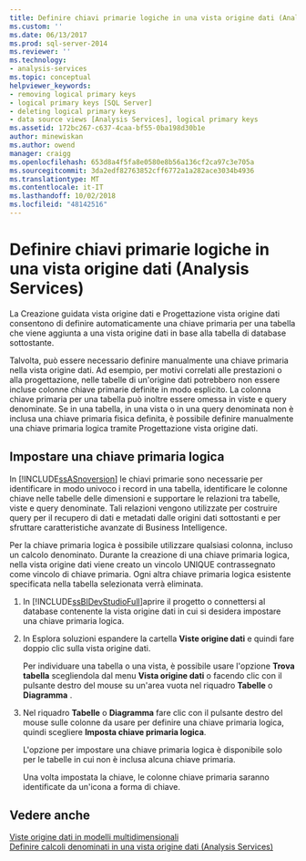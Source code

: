 ```yaml
---
title: Definire chiavi primarie logiche in una vista origine dati (Analysis Services) | Microsoft Docs
ms.custom: ''
ms.date: 06/13/2017
ms.prod: sql-server-2014
ms.reviewer: ''
ms.technology:
- analysis-services
ms.topic: conceptual
helpviewer_keywords:
- removing logical primary keys
- logical primary keys [SQL Server]
- deleting logical primary keys
- data source views [Analysis Services], logical primary keys
ms.assetid: 172bc267-c637-4caa-bf55-0ba198d30b1e
author: minewiskan
ms.author: owend
manager: craigg
ms.openlocfilehash: 653d8a4f5fa8e0580e8b56a136cf2ca97c3e705a
ms.sourcegitcommit: 3da2edf82763852cff6772a1a282ace3034b4936
ms.translationtype: MT
ms.contentlocale: it-IT
ms.lasthandoff: 10/02/2018
ms.locfileid: "48142516"
---
```

# <a name="define-logical-primary-keys-in-a-data-source-view-analysis-services"></a>Definire chiavi primarie logiche in una vista origine dati (Analysis Services)
  La Creazione guidata vista origine dati e Progettazione vista origine dati consentono di definire automaticamente una chiave primaria per una tabella che viene aggiunta a una vista origine dati in base alla tabella di database sottostante.  
  
 Talvolta, può essere necessario definire manualmente una chiave primaria nella vista origine dati. Ad esempio, per motivi correlati alle prestazioni o alla progettazione, nelle tabelle di un'origine dati potrebbero non essere incluse colonne chiave primarie definite in modo esplicito. La colonna chiave primaria per una tabella può inoltre essere omessa in viste e query denominate. Se in una tabella, in una vista o in una query denominata non è inclusa una chiave primaria fisica definita, è possibile definire manualmente una chiave primaria logica tramite Progettazione vista origine dati.  
  
## <a name="set-a-logical-primary-key"></a>Impostare una chiave primaria logica  
 In [!INCLUDE[ssASnoversion](../../includes/ssasnoversion-md.md)] le chiavi primarie sono necessarie per identificare in modo univoco i record in una tabella, identificare le colonne chiave nelle tabelle delle dimensioni e supportare le relazioni tra tabelle, viste e query denominate. Tali relazioni vengono utilizzate per costruire query per il recupero di dati e metadati dalle origini dati sottostanti e per sfruttare caratteristiche avanzate di Business Intelligence.  
  
 Per la chiave primaria logica è possibile utilizzare qualsiasi colonna, incluso un calcolo denominato. Durante la creazione di una chiave primaria logica, nella vista origine dati viene creato un vincolo UNIQUE contrassegnato come vincolo di chiave primaria. Ogni altra chiave primaria logica esistente specificata nella tabella selezionata verrà eliminata.  
  
1.  In [!INCLUDE[ssBIDevStudioFull](../../includes/ssbidevstudiofull-md.md)]aprire il progetto o connettersi al database contenente la vista origine dati in cui si desidera impostare una chiave primaria logica.  
  
2.  In Esplora soluzioni espandere la cartella **Viste origine dati** e quindi fare doppio clic sulla vista origine dati.  
  
     Per individuare una tabella o una vista, è possibile usare l'opzione **Trova tabella** scegliendola dal menu **Vista origine dati**  o facendo clic con il pulsante destro del mouse su un'area vuota nel riquadro **Tabelle** o **Diagramma** .  
  
3.  Nel riquadro **Tabelle** o **Diagramma** fare clic con il pulsante destro del mouse sulle colonne da usare per definire una chiave primaria logica, quindi scegliere **Imposta chiave primaria logica**.  
  
     L'opzione per impostare una chiave primaria logica è disponibile solo per le tabelle in cui non è inclusa alcuna chiave primaria.  
  
     Una volta impostata la chiave, le colonne chiave primaria saranno identificate da un'icona a forma di chiave.  
  
## <a name="see-also"></a>Vedere anche  
 [Viste origine dati in modelli multidimensionali](data-source-views-in-multidimensional-models.md)   
 [Definire calcoli denominati in una vista origine dati &#40;Analysis Services&#41;](define-named-calculations-in-a-data-source-view-analysis-services.md)  
  
  
